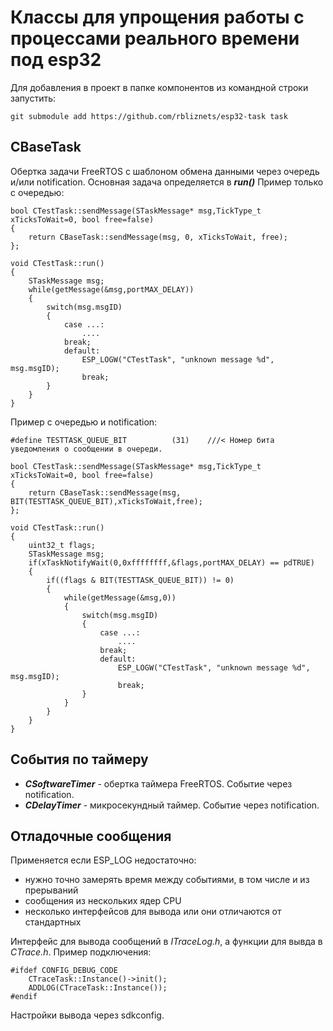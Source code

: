 # Классы для упрощения работы с процессами реального времени под esp32
Для добавления в проект в папке компонентов из командной строки запустить:    

    git submodule add https://github.com/rbliznets/esp32-task task
## CBaseTask
Обертка задачи FreeRTOS с шаблоном обмена данными через очередь и/или notification. 
Основная задача определяется в ***run()*** 
Пример только с очередью:  

    bool CTestTask::sendMessage(STaskMessage* msg,TickType_t xTicksToWait=0, bool free=false)
	{
		return CBaseTask::sendMessage(msg, 0, xTicksToWait, free);
	};

    void CTestTask::run()
    {
        STaskMessage msg;
        while(getMessage(&msg,portMAX_DELAY))
        {
            switch(msg.msgID)
            {
                case ...:
                    ....
                break;
                default:
                    ESP_LOGW("CTestTask", "unknown message %d", msg.msgID);
                    break;
            }
        }
    }
Пример с очередью и notification:  

    #define TESTTASK_QUEUE_BIT 			(31)	///< Номер бита уведомления о сообщении в очереди.
    
    bool CTestTask::sendMessage(STaskMessage* msg,TickType_t xTicksToWait=0, bool free=false)
	{
		return CBaseTask::sendMessage(msg, BIT(TESTTASK_QUEUE_BIT),xTicksToWait,free);
	};

    void CTestTask::run()
    {
	    uint32_t flags;
        STaskMessage msg;
        if(xTaskNotifyWait(0,0xffffffff,&flags,portMAX_DELAY) == pdTRUE)
        {
            if((flags & BIT(TESTTASK_QUEUE_BIT)) != 0)
            {
                while(getMessage(&msg,0))
                {
                    switch(msg.msgID)
                    {
                        case ...:
                            ....
                        break;
                        default:
                            ESP_LOGW("CTestTask", "unknown message %d", msg.msgID);
                            break;
                    }
                }
            }
        }
    }
## События по таймеру
- ***CSoftwareTimer*** - обертка таймера FreeRTOS. Событие через notification.
- ***CDelayTimer*** - микросекундный таймер. Событие через notification.
## Отладочные сообщения
Применяется если ESP_LOG недостаточно:
-  нужно точно замерять время между событиями, в том числе и из прерываний
-  сообщения из нескольких ядер CPU
-  несколько интерфейсов для вывода или они отличаются от стандартных

Интерфейс для вывода сообщений в *ITraceLog.h*, а функции для вывда в *CTrace.h*. Пример подключения:

    #ifdef CONFIG_DEBUG_CODE
        CTraceTask::Instance()->init();
        ADDLOG(CTraceTask::Instance());
    #endif
Настройки вывода через sdkconfig.

